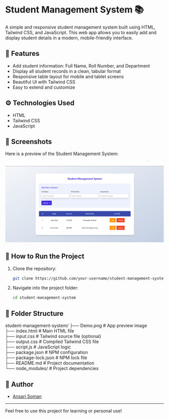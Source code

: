 # Student Management System 📚

A simple and responsive student management system built using HTML, Tailwind CSS, and JavaScript. This web app allows you to easily add and display student details in a modern, mobile-friendly interface.

## 🌟 Features

- Add student information: Full Name, Roll Number, and Department
- Display all student records in a clean, tabular format
- Responsive table layout for mobile and tablet screens
- Beautiful UI with Tailwind CSS
- Easy to extend and customize

## ⚙️ Technologies Used

- HTML
- Tailwind CSS
- JavaScript

## 📸 Screenshots

Here is a preview of the Student Management System:

![Student Management System Screenshot](Demo.png)

## 🚀 How to Run the Project

1. Clone the repository:
   ```bash
   git clone https://github.com/your-username/student-management-system.git

2. Navigate into the project folder:
   ```bash
   cd student-management-system

## 📁 Folder Structure

student-management-system/
├── Demo.png           # App preview image  
├── index.html         # Main HTML file  
├── input.css          # Tailwind source file (optional)  
├── output.css         # Compiled Tailwind CSS file  
├── script.js          # JavaScript logic  
├── package.json       # NPM configuration  
├── package-lock.json  # NPM lock file  
├── README.md          # Project documentation  
└── node_modules/      # Project dependencies  


## 🙌 Author

- [Ansari Soman](https://github.com/Ansari-Soman)

---

Feel free to use this project for learning or personal use!
